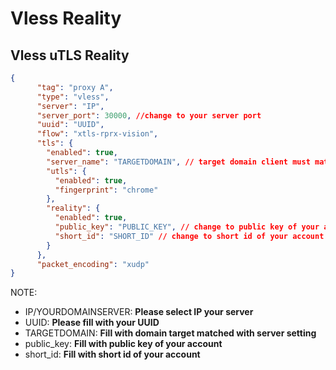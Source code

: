 # Vless Reality
## Vless uTLS Reality
```json
{
      "tag": "proxy A",
      "type": "vless",
      "server": "IP",
      "server_port": 30000, //change to your server port
      "uuid": "UUID",
      "flow": "xtls-rprx-vision",
      "tls": {
        "enabled": true,
        "server_name": "TARGETDOMAIN", // target domain client must match with server setting
        "utls": {
          "enabled": true,
          "fingerprint": "chrome"
        },
        "reality": {
          "enabled": true,
          "public_key": "PUBLIC_KEY", // change to public key of your account
          "short_id": "SHORT_ID" // change to short id of your account
        }
      },
      "packet_encoding": "xudp"
}
```
NOTE:
- IP/YOURDOMAINSERVER: **Please select IP your server**
- UUID: **Please fill with your UUID**
- TARGETDOMAIN: **Fill with domain target matched with server setting**
- public_key: **Fill with public key of your account**
- short_id: **Fill with short id of your account**

